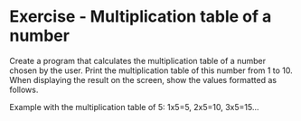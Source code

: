 # Exercise - Multiplication table of a number

Create a program that calculates the multiplication table of a number chosen by the user. Print the multiplication table of this number from 1 to 10. When displaying the result on the screen, show the values formatted as follows.

Example with the multiplication table of 5: 1x5=5, 2x5=10, 3x5=15...
